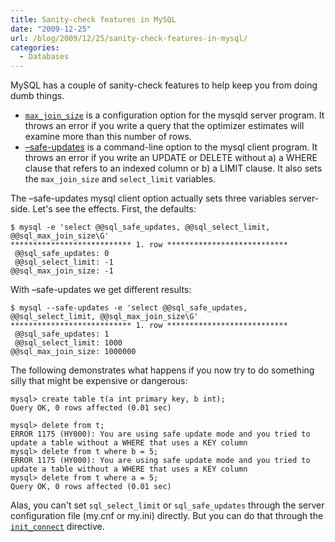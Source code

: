 ```yaml
---
title: Sanity-check features in MySQL
date: "2009-12-25"
url: /blog/2009/12/25/sanity-check-features-in-mysql/
categories:
  - Databases
---
```

MySQL has a couple of sanity-check features to help keep you from doing dumb things.

*   [`max_join_size`](http://dev.mysql.com/doc/refman/5.1/en/server-system-variables.html#sysvar_max_join_size) is a configuration option for the mysqld server program. It throws an error if you write a query that the optimizer estimates will examine more than this number of rows.
*   [&#8211;safe-updates](http://mysql.openmirrors.org/doc/refman/5.1/en/safe-updates.html) is a command-line option to the mysql client program. It throws an error if you write an UPDATE or DELETE without a) a WHERE clause that refers to an indexed column or b) a LIMIT clause. It also sets the `max_join_size` and `select_limit` variables.

The &#8211;safe-updates mysql client option actually sets three variables server-side. Let's see the effects. First, the defaults:

```
$ mysql -e 'select @@sql_safe_updates, @@sql_select_limit, @@sql_max_join_size\G'
*************************** 1. row ***************************
 @@sql_safe_updates: 0
 @@sql_select_limit: -1
@@sql_max_join_size: -1
```

With &#8211;safe-updates we get different results:

```
$ mysql --safe-updates -e 'select @@sql_safe_updates, @@sql_select_limit, @@sql_max_join_size\G'
*************************** 1. row ***************************
 @@sql_safe_updates: 1
 @@sql_select_limit: 1000
@@sql_max_join_size: 1000000
```

The following demonstrates what happens if you now try to do something silly that might be expensive or dangerous:

```
mysql> create table t(a int primary key, b int);
Query OK, 0 rows affected (0.01 sec)

mysql> delete from t;
ERROR 1175 (HY000): You are using safe update mode and you tried to update a table without a WHERE that uses a KEY column
mysql> delete from t where b = 5;
ERROR 1175 (HY000): You are using safe update mode and you tried to update a table without a WHERE that uses a KEY column
mysql> delete from t where a = 5;
Query OK, 0 rows affected (0.01 sec)
```

Alas, you can't set `sql_select_limit` or `sql_safe_updates` through the server configuration file (my.cnf or my.ini) directly. But you can do that through the [`init_connect`](http://dev.mysql.com/doc/refman/5.1/en/server-system-variables.html#sysvar_init_connect) directive.


